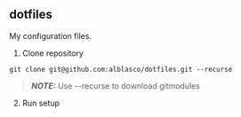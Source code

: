 dotfiles
--------

My configuration files.

1. Clone repository
```
git clone git@github.com:alblasco/dotfiles.git --recurse
```
> **_NOTE:_**  Use --recurse to download gitmodules

2. Run setup

